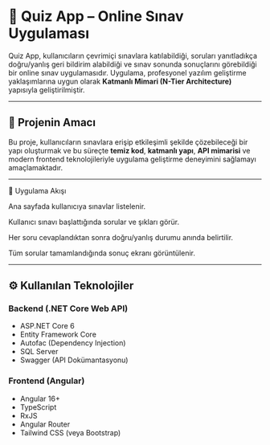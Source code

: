 # 🎯 Quiz App – Online Sınav Uygulaması

Quiz App, kullanıcıların çevrimiçi sınavlara katılabildiği, soruları yanıtladıkça doğru/yanlış geri bildirim alabildiği ve sınav sonunda sonuçlarını görebildiği bir online sınav uygulamasıdır. Uygulama, profesyonel yazılım geliştirme yaklaşımlarına uygun olarak **Katmanlı Mimari (N-Tier Architecture)** yapısıyla geliştirilmiştir.

---

## 🧠 Projenin Amacı

Bu proje, kullanıcıların sınavlara erişip etkileşimli şekilde çözebileceği bir yapı oluşturmak ve bu süreçte **temiz kod**, **katmanlı yapı**, **API mimarisi** ve modern frontend teknolojileriyle uygulama geliştirme deneyimini sağlamayı amaçlamaktadır.

---

🔄 Uygulama Akışı

Ana sayfada kullanıcıya sınavlar listelenir.

Kullanıcı sınavı başlattığında sorular ve şıkları görür.

Her soru cevaplandıktan sonra doğru/yanlış durumu anında belirtilir.

Tüm sorular tamamlandığında sonuç ekranı görüntülenir.

---

## ⚙️ Kullanılan Teknolojiler

### Backend (.NET Core Web API)
- ASP.NET Core 6
- Entity Framework Core
- Autofac (Dependency Injection)
- SQL Server
- Swagger (API Dokümantasyonu)

### Frontend (Angular)
- Angular 16+
- TypeScript
- RxJS
- Angular Router
- Tailwind CSS (veya Bootstrap)

  
